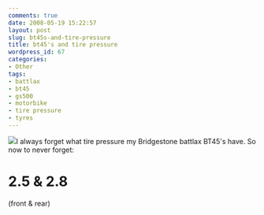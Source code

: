 ```yaml
---
comments: true
date: 2008-05-19 15:22:57
layout: post
slug: bt45s-and-tire-pressure
title: bt45's and tire pressure
wordpress_id: 67
categories:
- Other
tags:
- battlax
- bt45
- gs500
- motorbike
- tire pressure
- tyres
---
```


[![](/images/uploads/2008/05/bridgestone_battlax_bt45-232x300.jpg)](/images/uploads/2008/05/bridgestone_battlax_bt45.jpg)I always forget what tire pressure my Bridgestone battlax BT45's have. So now to never forget:


# 2.5 & 2.8


(front & rear)
